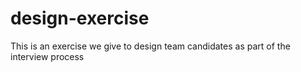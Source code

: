 # design-exercise
This is an exercise we give to design team candidates as part of the interview process

